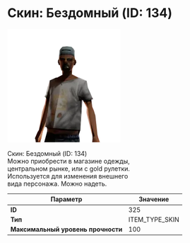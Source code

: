 # Скин: Бездомный (ID: 134)

![Item Image](../img/325.webp?raw=true)

Скин: Бездомный (ID: 134)<br>Можно приобрести в магазине одежды,<br>центральном рынке, или с gold рулетки.<br>Используется для изменения внешнего<br>вида персонажа. Можно надеть.


| Параметр | Значение |
|----------|----------|
| **ID** | 325 |
| **Тип** | ITEM_TYPE_SKIN |
| **Максимальный уровень прочности** | 100 |

